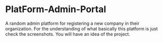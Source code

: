 
# PlatForm-Admin-Portal
A random admin platform for registering a new company in their organization. 
For the understanding of what basically this platform is just check the screenshots. 
You will have an idea of the project. 

